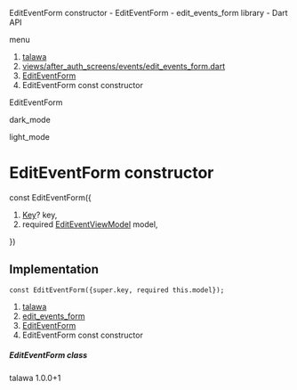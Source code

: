 




EditEventForm constructor - EditEventForm - edit\_events\_form library - Dart API







menu

1. [talawa](../../index.html)
2. [views/after\_auth\_screens/events/edit\_events\_form.dart](../../views_after_auth_screens_events_edit_events_form/views_after_auth_screens_events_edit_events_form-library.html)
3. [EditEventForm](../../views_after_auth_screens_events_edit_events_form/EditEventForm-class.html)
4. EditEventForm const constructor

EditEventForm


dark\_mode

light\_mode




# EditEventForm constructor


const
EditEventForm({

1. [Key](https://api.flutter.dev/flutter/foundation/Key-class.html)? key,
2. required [EditEventViewModel](../../view_model_after_auth_view_models_event_view_models_edit_event_view_model/EditEventViewModel-class.html) model,

})

## Implementation

```
const EditEventForm({super.key, required this.model});
```

 


1. [talawa](../../index.html)
2. [edit\_events\_form](../../views_after_auth_screens_events_edit_events_form/views_after_auth_screens_events_edit_events_form-library.html)
3. [EditEventForm](../../views_after_auth_screens_events_edit_events_form/EditEventForm-class.html)
4. EditEventForm const constructor

##### EditEventForm class





talawa
1.0.0+1






